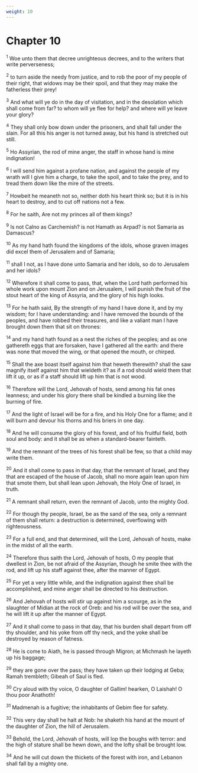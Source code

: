```yaml
---
weight: 10
---
```


# Chapter 10

<sup>1</sup> Woe unto them that decree unrighteous decrees, and to the writers that write perverseness; 

<sup>2</sup> to turn aside the needy from justice, and to rob the poor of my people of their right, that widows may be their spoil, and that they may make the fatherless their prey! 

<sup>3</sup> And what will ye do in the day of visitation, and in the desolation which shall come from far? to whom will ye flee for help? and where will ye leave your glory? 

<sup>4</sup> They shall only bow down under the prisoners, and shall fall under the slain. For all this his anger is not turned away, but his hand is stretched out still. 

<sup>5</sup> Ho Assyrian, the rod of mine anger, the staff in whose hand is mine indignation! 

<sup>6</sup> I will send him against a profane nation, and against the people of my wrath will I give him a charge, to take the spoil, and to take the prey, and to tread them down like the mire of the streets. 

<sup>7</sup> Howbeit he meaneth not so, neither doth his heart think so; but it is in his heart to destroy, and to cut off nations not a few. 

<sup>8</sup> For he saith, Are not my princes all of them kings? 

<sup>9</sup> Is not Calno as Carchemish? is not Hamath as Arpad? is not Samaria as Damascus? 

<sup>10</sup> As my hand hath found the kingdoms of the idols, whose graven images did excel them of Jerusalem and of Samaria; 

<sup>11</sup> shall I not, as I have done unto Samaria and her idols, so do to Jerusalem and her idols? 

<sup>12</sup> Wherefore it shall come to pass, that, when the Lord hath performed his whole work upon mount Zion and on Jerusalem, I will punish the fruit of the stout heart of the king of Assyria, and the glory of his high looks. 

<sup>13</sup> For he hath said, By the strength of my hand I have done it, and by my wisdom; for I have understanding: and I have removed the bounds of the peoples, and have robbed their treasures, and like a valiant man I have brought down them that sit on thrones: 

<sup>14</sup> and my hand hath found as a nest the riches of the peoples; and as one gathereth eggs that are forsaken, have I gathered all the earth: and there was none that moved the wing, or that opened the mouth, or chirped. 

<sup>15</sup> Shall the axe boast itself against him that heweth therewith? shall the saw magnify itself against him that wieldeth it? as if a rod should wield them that lift it up, or as if a staff should lift up him that is not wood. 

<sup>16</sup> Therefore will the Lord, Jehovah of hosts, send among his fat ones leanness; and under his glory there shall be kindled a burning like the burning of fire. 

<sup>17</sup> And the light of Israel will be for a fire, and his Holy One for a flame; and it will burn and devour his thorns and his briers in one day. 

<sup>18</sup> And he will consume the glory of his forest, and of his fruitful field, both soul and body: and it shall be as when a standard-bearer fainteth. 

<sup>19</sup> And the remnant of the trees of his forest shall be few, so that a child may write them. 

<sup>20</sup> And it shall come to pass in that day, that the remnant of Israel, and they that are escaped of the house of Jacob, shall no more again lean upon him that smote them, but shall lean upon Jehovah, the Holy One of Israel, in truth. 

<sup>21</sup> A remnant shall return, even the remnant of Jacob, unto the mighty God. 

<sup>22</sup> For though thy people, Israel, be as the sand of the sea, only a remnant of them shall return: a destruction is determined, overflowing with righteousness. 

<sup>23</sup> For a full end, and that determined, will the Lord, Jehovah of hosts, make in the midst of all the earth. 

<sup>24</sup> Therefore thus saith the Lord, Jehovah of hosts, O my people that dwellest in Zion, be not afraid of the Assyrian, though he smite thee with the rod, and lift up his staff against thee, after the manner of Egypt. 

<sup>25</sup> For yet a very little while, and the indignation against thee shall be accomplished, and mine anger shall be directed to his destruction. 

<sup>26</sup> And Jehovah of hosts will stir up against him a scourge, as in the slaughter of Midian at the rock of Oreb: and his rod will be over the sea, and he will lift it up after the manner of Egypt. 

<sup>27</sup> And it shall come to pass in that day, that his burden shall depart from off thy shoulder, and his yoke from off thy neck, and the yoke shall be destroyed by reason of fatness. 

<sup>28</sup> He is come to Aiath, he is passed through Migron; at Michmash he layeth up his baggage; 

<sup>29</sup> they are gone over the pass; they have taken up their lodging at Geba; Ramah trembleth; Gibeah of Saul is fled. 

<sup>30</sup> Cry aloud with thy voice, O daughter of Gallim! hearken, O Laishah! O thou poor Anathoth! 

<sup>31</sup> Madmenah is a fugitive; the inhabitants of Gebim flee for safety. 

<sup>32</sup> This very day shall he halt at Nob: he shaketh his hand at the mount of the daughter of Zion, the hill of Jerusalem. 

<sup>33</sup> Behold, the Lord, Jehovah of hosts, will lop the boughs with terror: and the high of stature shall be hewn down, and the lofty shall be brought low. 

<sup>34</sup> And he will cut down the thickets of the forest with iron, and Lebanon shall fall by a mighty one. 


